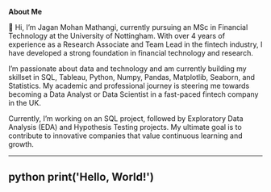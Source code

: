 **About Me**

👋 Hi, I’m Jagan Mohan Mathangi, currently pursuing an MSc in Financial Technology at the University of Nottingham. With over 4 years of experience as a Research Associate and Team Lead in the fintech industry, I have developed a strong foundation in financial technology and research.

I’m passionate about data and technology and am currently building my skillset in SQL, Tableau, Python, Numpy, Pandas, Matplotlib, Seaborn, and Statistics. My academic and professional journey is steering me towards becoming a Data Analyst or Data Scientist in a fast-paced fintech company in the UK.

Currently, I’m working on an SQL project, followed by Exploratory Data Analysis (EDA) and Hypothesis Testing projects. My ultimate goal is to contribute to innovative companies that value continuous learning and growth.



<!---
Jaganmathangi/Jaganmathangi is a ✨ special ✨ repository because its `README.md` (this file) appears on your GitHub profile.
You can click the Preview link to take a look at your changes.
--->

---
python
print('Hello, World!')
---
